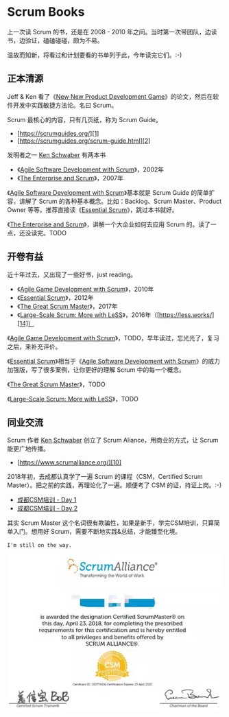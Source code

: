 # Scrum Books

上一次读 Scrum 的书，还是在 2008 - 2010 年之间。当时第一次带团队，边读书，边验证，磕磕碰碰，颇为不易。

温故而知新，将看过和计划要看的书单列于此，今年读完它们。:-)


## 正本清源

Jeff & Ken 看了《[New New Product Development Game][6]》的论文，然后在软件开发中实践敏捷方法论。名曰 Scrum。

Scrum 最核心的内容，只有几页纸，称为 Scrum Guide。

 * [https://scrumguides.org/][1]
 * [https://scrumguides.org/scrum-guide.html][2]

发明者之一 [Ken Schwaber][7] 有两本书

 * 《[Agile Software Development with Scrum][8]》，2002年
 * 《[The Enterprise and Scrum][9]》，2007年

《[Agile Software Development with Scrum][8]》基本就是 Scrum Guide 的简单扩容，讲解了 Scrum 的各种基本概念。比如：Backlog、Scrum Master、Product Owner 等等。推荐直接读《[Essential Scrum][3]》，跳过本书就好。

《[The Enterprise and Scrum][9]》，讲解一个大企业如何去应用 Scrum 的。读了一点，还没读完。TODO


## 开卷有益

近十年过去，又出现了一些好书，just reading。

 * 《[Agile Game Development with Scrum][13]》，2010年
 * 《[Essential Scrum][3]》，2012年
 * 《[The Great Scrum Master][11]》，2017年
 * 《[Large-Scale Scrum: More with LeSS][12]》，2016年（[https://less.works/][14]）

《[Agile Game Development with Scrum][13]》，TODO，早年读过，忘光光了，复习之后，来补充评价。

《[Essential Scrum][3]》相当于《[Agile Software Development with Scrum][8]》的威力加强版，写了很多案例，让你更好的理解 Scrum 中的每一个概念。

《[The Great Scrum Master][11]》，TODO

《[Large-Scale Scrum: More with LeSS][12]》，TODO


## 同业交流

Scrum 作者 [Ken Schwaber][7] 创立了 Scrum Aliance，用商业的方式，让 Scrum 能更广地传播。

 * [https://www.scrumalliance.org/][10]

2018年初，去成都认真学了一遍 Scrum 的课程（CSM，Certified Scrum Master）。把之前的实践，再理论化了一遍。顺便考了 CSM 的证，持证上岗。:-)

 * [成都CSM培训 - Day 1][4]
 * [成都CSM培训 - Day 2][5]

其实 Scrum Master 这个名词很有欺骗性，如果是新手，学完CSM培训，只算简单入门。想用好 Scrum，需要不断地实践&总结，才能臻至化境。

```
I'm still on the way.
```

![](images/2019_03_14_scrum_books/csm.png)


[1]:https://scrumguides.org/
[2]:https://scrumguides.org/scrum-guide.html
[3]:https://www.amazon.com/Essential-Scrum-Practical-Addison-Wesley-Signature/dp/0137043295/
[4]:https://github.com/kasicass/blog/blob/master/scrum/2018_04_13_scrum_master_day_1.md
[5]:https://github.com/kasicass/blog/blob/master/scrum/2018_04_14_scrum_master_day_2.md
[6]:https://hbr.org/1986/01/the-new-new-product-development-game
[7]:https://en.wikipedia.org/wiki/Ken_Schwaber
[8]:https://www.amazon.com/Agile-Software-Development-Scrum/dp/0130676349/
[9]:https://www.amazon.com/Enterprise-Scrum-Developer-Best-Practices/dp/0735623376/
[10]:https://www.scrumalliance.org/
[11]:https://www.amazon.com/Great-ScrumMaster-ScrumMasterWay-Addison-Wesley-Signature/dp/013465711X/
[12]:https://www.amazon.com/Large-Scale-Scrum-More-Addison-Wesley-Signature/dp/0321985710/
[13]:https://www.amazon.com/Agile-Development-Scrum-Addison-Wesley-Signature/dp/0321618521
[14]:https://less.works/

